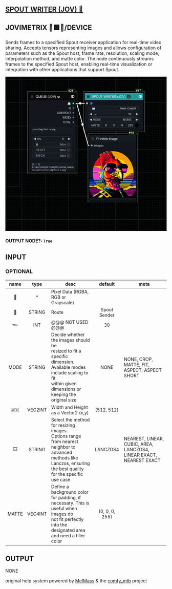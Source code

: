 ## [SPOUT WRITER (JOV) 🎥](https://github.com/Amorano/Jovimetrix-examples/blob/master/node/SPOUT%20WRITER/SPOUT%20WRITER.md)

## JOVIMETRIX 🔺🟩🔵/DEVICE


Sends frames to a specified Spout receiver application for real-time video sharing. Accepts tensors representing images and allows configuration of parameters such as the Spout host, frame rate, resolution, scaling mode, interpolation method, and matte color. The node continuously streams frames to the specified Spout host, enabling real-time visualization or integration with other applications that support Spout.


![SPOUT WRITER](https://raw.githubusercontent.com/Amorano/Jovimetrix-examples/master/node/SPOUT%20WRITER/SPOUT%20WRITER.png)

#### OUTPUT NODE?: `True`

## INPUT

### OPTIONAL

name | type | desc | default | meta
:---:|:---:|---|:---:|---
👾  |  *  | Pixel Data (RGBA, RGB or Grayscale) |  | 
🚌  |  STRING  | Route | Spout Sender | 
🏎️  |  INT  | @@@ NOT USED @@@ | 30 | 
MODE  |  STRING  | Decide whether the images should be<br>resized to fit a specific dimension.<br>Available modes include scaling to fit<br>within given dimensions or keeping the<br>original size | NONE | NONE, CROP, MATTE, FIT, ASPECT, ASPECT<br>SHORT
🇼🇭  |  VEC2INT  | Width and Height as a Vector2 (x,y) | (512, 512) | 
🎞️  |  STRING  | Select the method for resizing images.<br>Options range from nearest neighbor to<br>advanced methods like Lanczos, ensuring<br>the best quality for the specific use case | LANCZOS4 | NEAREST, LINEAR, CUBIC, AREA, LANCZOS4,<br>LINEAR EXACT, NEAREST EXACT
MATTE  |  VEC4INT  | Define a background color for padding, if<br>necessary. This is useful when images do<br>not fit perfectly into the designated area<br>and need a filler color | (0, 0, 0, 255) | 

## OUTPUT

NONE

original help system powered by [MelMass](https://github.com/melMass) & the [comfy_mtb](https://github.com/melMass/comfy_mtb) project